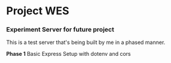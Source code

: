 # Project WES

### Experiment Server for future project

This is a test server that's being built by me in a phased manner.

**Phase 1** Basic Express Setup with dotenv and cors
